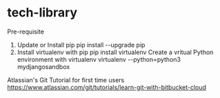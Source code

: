 # tech-library

Pre-requisite
1) Update or Install pip 
pip install --upgrade pip
2) Install virtualenv with pip
pip install virtualenv
Create a vritual Python environment with virtualenv
virtualenv --python=python3 mydjangosandbox

Atlassian's Git Tutorial for first time users
https://www.atlassian.com/git/tutorials/learn-git-with-bitbucket-cloud
